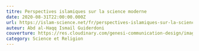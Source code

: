 ```yaml
---
titre: Perspectives islamiques sur la science moderne
date: 2020-08-31T22:00:00.000Z
url: https://islam-science.net/fr/perspectives-islamiques-sur-la-science-moderne-3498/
auteur: Abd al-Haqq Ismaïl Guiderdoni
couverture: https://res.cloudinary.com/genesi-communication-design/image/upload/v1604579472/ihei/couvertures/1590700142_ormeti.png
category: Science et Religion
---
```


